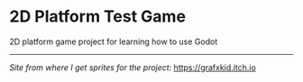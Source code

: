 # 2D Platform Test Game
 2D platform game project for learning how to use Godot
***
*Site from where I get sprites for the project:* https://grafxkid.itch.io
